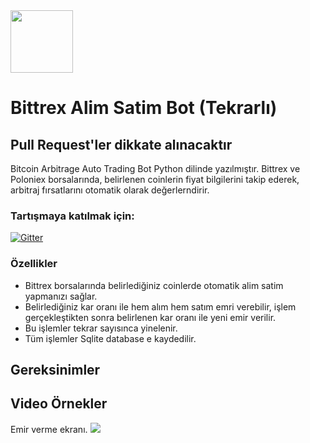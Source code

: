 
<img src="https://pbs.twimg.com/profile_images/1022945109183275008/_uHiSUwl_400x400.jpg" width="100" >

# Bittrex Alim Satim Bot (Tekrarlı)

## Pull Request'ler dikkate alınacaktır

Bitcoin Arbitrage Auto Trading Bot Python dilinde yazılmıştır.
Bittrex ve Poloniex borsalarında, belirlenen coinlerin fiyat bilgilerini takip ederek, arbitraj fırsatlarını otomatik olarak değerlerndirir.

### Tartışmaya katılmak için:

[![Gitter](https://badges.gitter.im/hamdi-yilmaz-Bitcoin-Arbitrage-Auto-Trading-Bot/community.svg)](https://gitter.im/hamdi-yilmaz-Bitcoin-Arbitrage-Auto-Trading-Bot/community?utm_source=badge&utm_medium=badge&utm_campaign=pr-badge)


### Özellikler
- Bittrex borsalarında belirlediğiniz coinlerde otomatik alim satim yapmanızı sağlar.
- Belirlediğiniz kar oranı ile hem alım hem satım emri verebilir, işlem gerçekleştikten sonra belirlenen kar oranı ile yeni emir verilir.
- Bu işlemler tekrar sayısınca yinelenir.
- Tüm işlemler Sqlite database e kaydedilir.

## Gereksinimler

## Video Örnekler

Emir verme ekranı.
[![](http://img.youtube.com/vi/ivHnRD28qas/0.jpg)](http://www.youtube.com/watch?v=ivHnRD28qas "")



